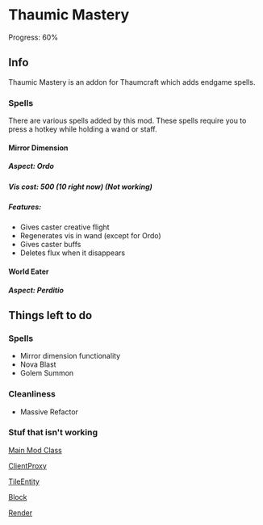 # Thaumic Mastery

Progress: 60%

## Info
Thaumic Mastery is an addon for Thaumcraft which adds endgame spells.

### Spells
There are various spells added by this mod. 
These spells require you to press a hotkey while holding a wand or staff.

#### Mirror Dimension
##### Aspect: Ordo
##### Vis cost: 500 (10 right now) (Not working)
##### Features:
- Gives caster creative flight
- Regenerates vis in wand (except for Ordo)
- Gives caster buffs
- Deletes flux when it disappears

#### World Eater
##### Aspect: Perditio
##### 

## Things left to do
### Spells
- Mirror dimension functionality
- Nova Blast
- Golem Summon

### Cleanliness
- Massive Refactor

### Stuf that isn't working
[Main Mod Class](https://github.com/PhotonChaos/ThaumicMastery/blob/master/src/main/java/com/carbon/thaumicmastery/ThaumicMastery.java)

[ClientProxy](https://github.com/PhotonChaos/ThaumicMastery/blob/master/src/main/java/com/carbon/thaumicmastery/ClientProxy.java)

[TileEntity](https://github.com/PhotonChaos/ThaumicMastery/blob/master/src/main/java/com/carbon/thaumicmastery/client/render/RenderMirrorDim.java)

[Block](https://github.com/PhotonChaos/ThaumicMastery/blob/master/src/main/java/com/carbon/thaumicmastery/common/blocks/BlockMirrorDimension.java)

[Render](https://github.com/PhotonChaos/ThaumicMastery/blob/master/src/main/java/com/carbon/thaumicmastery/common/entities/tileentities/TileEntityMirrorDimension.java)
